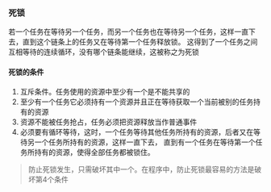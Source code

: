 ### 死锁
    
若一个任务在等待另一个任务，而另一个任务也在等待另一个任务，这样一直下去，直到这个链条上的任务又在等待第一个任务释放锁。
这得到了一个任务之间互相等待的连续循环，没有哪个链条能继续，这被称之为死锁

#### 死锁的条件
1. 互斥条件。任务使用的资源中至少有一个是不能共享的
2. 至少有一个任务它必须持有一个资源并且正在等待获取一个当前被别的任务持有的资源
3. 资源不能被任务抢占，任务必须把资源释放当作普通事件
4. 必须要有循环等待，这时，一个任务等待其他任务所持有的资源，后者又在等待另一个任务所持有的资源，这样一直下去，
直到有一个任务在等待第一个任务所持有的资源，使得全部任务都被锁住。

> 防止死锁发生，只需破坏其中一个。在程序中，防止死锁最容易的方法是破坏第4个条件


